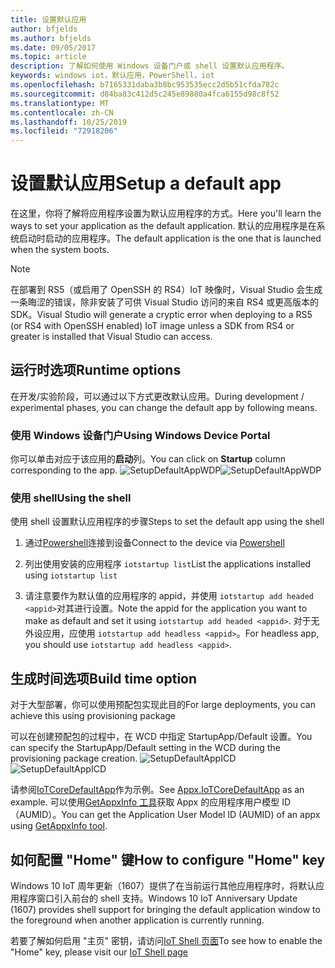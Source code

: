 ```yaml
---
title: 设置默认应用
author: bfjelds
ms.author: bfjelds
ms.date: 09/05/2017
ms.topic: article
description: 了解如何使用 Windows 设备门户或 shell 设置默认应用程序。
keywords: windows iot，默认应用，PowerShell，iot
ms.openlocfilehash: b7165331daba3b8bc953535ecc2d5b51cfda782c
ms.sourcegitcommit: d84ba83c412d5c245e89880a4fca6155d98c8f52
ms.translationtype: MT
ms.contentlocale: zh-CN
ms.lasthandoff: 10/25/2019
ms.locfileid: "72918206"
---
```

# <a name="setup-a-default-app"></a><span data-ttu-id="72123-104">设置默认应用</span><span class="sxs-lookup"><span data-stu-id="72123-104">Setup a default app</span></span>
<span data-ttu-id="72123-105">在这里，你将了解将应用程序设置为默认应用程序的方式。</span><span class="sxs-lookup"><span data-stu-id="72123-105">Here you'll learn the ways to set your application as the default application.</span></span> <span data-ttu-id="72123-106">默认的应用程序是在系统启动时启动的应用程序。</span><span class="sxs-lookup"><span data-stu-id="72123-106">The default application is the one that is launched when the system boots.</span></span>  

> [!NOTE]
> <span data-ttu-id="72123-107">在部署到 RS5（或启用了 OpenSSH 的 RS4）IoT 映像时，Visual Studio 会生成一条晦涩的错误，除非安装了可供 Visual Studio 访问的来自 RS4 或更高版本的 SDK。</span><span class="sxs-lookup"><span data-stu-id="72123-107">Visual Studio will generate a cryptic error when deploying to a RS5 (or RS4 with OpenSSH enabled) IoT image unless a SDK from RS4 or greater is installed that Visual Studio can access.</span></span>

## <a name="runtime-options"></a><span data-ttu-id="72123-108">运行时选项</span><span class="sxs-lookup"><span data-stu-id="72123-108">Runtime options</span></span>

<span data-ttu-id="72123-109">在开发/实验阶段，可以通过以下方式更改默认应用。</span><span class="sxs-lookup"><span data-stu-id="72123-109">During development / experimental phases, you can change the default app by following means.</span></span>

### <a name="using-windows-device-portal"></a><span data-ttu-id="72123-110">使用 Windows 设备门户</span><span class="sxs-lookup"><span data-stu-id="72123-110">Using Windows Device Portal</span></span>

<span data-ttu-id="72123-111">你可以单击对应于该应用的**启动**列。</span><span class="sxs-lookup"><span data-stu-id="72123-111">You can click on **Startup** column corresponding to the app.</span></span>
<span data-ttu-id="72123-112">![SetupDefaultAppWDP](../media/SetupDefaultApp/DefaultAppWDP.png)</span><span class="sxs-lookup"><span data-stu-id="72123-112">![SetupDefaultAppWDP](../media/SetupDefaultApp/DefaultAppWDP.png)</span></span>

### <a name="using-the-shell"></a><span data-ttu-id="72123-113">使用 shell</span><span class="sxs-lookup"><span data-stu-id="72123-113">Using the shell</span></span>

<span data-ttu-id="72123-114">使用 shell 设置默认应用程序的步骤</span><span class="sxs-lookup"><span data-stu-id="72123-114">Steps to set the default app using the shell</span></span> 

1. <span data-ttu-id="72123-115">通过[Powershell](../connect-your-device/PowerShell.md)连接到设备</span><span class="sxs-lookup"><span data-stu-id="72123-115">Connect to the device via [Powershell](../connect-your-device/PowerShell.md)</span></span>

2. <span data-ttu-id="72123-116">列出使用安装的应用程序 `iotstartup list`</span><span class="sxs-lookup"><span data-stu-id="72123-116">List the applications installed using `iotstartup list`</span></span>

3. <span data-ttu-id="72123-117">请注意要作为默认值的应用程序的 appid，并使用 `iotstartup add headed <appid>`对其进行设置。</span><span class="sxs-lookup"><span data-stu-id="72123-117">Note the appid for the application you want to make as default and set it using `iotstartup add headed <appid>`.</span></span> <span data-ttu-id="72123-118">对于无外设应用，应使用 `iotstartup add headless <appid>`。</span><span class="sxs-lookup"><span data-stu-id="72123-118">For headless app, you should use `iotstartup add headless <appid>`.</span></span>


## <a name="build-time-option"></a><span data-ttu-id="72123-119">生成时间选项</span><span class="sxs-lookup"><span data-stu-id="72123-119">Build time option</span></span>

<span data-ttu-id="72123-120">对于大型部署，你可以使用预配包实现此目的</span><span class="sxs-lookup"><span data-stu-id="72123-120">For large deployments, you can achieve this using provisioning package</span></span>

<span data-ttu-id="72123-121">可以在创建预配包的过程中，在 WCD 中指定 StartupApp/Default 设置。</span><span class="sxs-lookup"><span data-stu-id="72123-121">You can specify the StartupApp/Default setting in the WCD during the provisioning package creation.</span></span>
<span data-ttu-id="72123-122">![SetupDefaultAppICD](../media/SetupDefaultApp/DefaultAppICD.png)</span><span class="sxs-lookup"><span data-stu-id="72123-122">![SetupDefaultAppICD](../media/SetupDefaultApp/DefaultAppICD.png)</span></span>

<span data-ttu-id="72123-123">请参阅[IoTCoreDefaultApp](https://github.com/ms-iot/iot-adk-addonkit/tree/master/Workspace/Source-arm/Packages/Appx.IoTCoreDefaultApp/customizations.xml)作为示例。</span><span class="sxs-lookup"><span data-stu-id="72123-123">See [Appx.IoTCoreDefaultApp](https://github.com/ms-iot/iot-adk-addonkit/tree/master/Workspace/Source-arm/Packages/Appx.IoTCoreDefaultApp/customizations.xml) as an example.</span></span> <span data-ttu-id="72123-124">可以使用[GetAppxInfo 工具](https://github.com/ms-iot/iot-adk-addonkit/tree/master/Tools/GetAppxInfo.exe)获取 Appx 的应用程序用户模型 ID （AUMID）。</span><span class="sxs-lookup"><span data-stu-id="72123-124">You can get the Application User Model ID (AUMID) of an appx using [GetAppxInfo tool](https://github.com/ms-iot/iot-adk-addonkit/tree/master/Tools/GetAppxInfo.exe).</span></span>

## <a name="how-to-configure-home-key"></a><span data-ttu-id="72123-125">如何配置 "Home" 键</span><span class="sxs-lookup"><span data-stu-id="72123-125">How to configure "Home" key</span></span>

<span data-ttu-id="72123-126">Windows 10 IoT 周年更新（1607）提供了在当前运行其他应用程序时，将默认应用程序窗口引入前台的 shell 支持。</span><span class="sxs-lookup"><span data-stu-id="72123-126">Windows 10 IoT Anniversary Update (1607) provides shell support for bringing the default application window to the foreground when another application is currently running.</span></span>

<span data-ttu-id="72123-127">若要了解如何启用 "主页" 密钥，请访问[IoT Shell 页面](https://docs.microsoft.com/windows/iot-core/develop-your-app/iotcoreshell#switching-between-apps-with-hid-injection-keys)</span><span class="sxs-lookup"><span data-stu-id="72123-127">To see how to enable the "Home" key, please visit our [IoT Shell page](https://docs.microsoft.com/windows/iot-core/develop-your-app/iotcoreshell#switching-between-apps-with-hid-injection-keys)</span></span>
